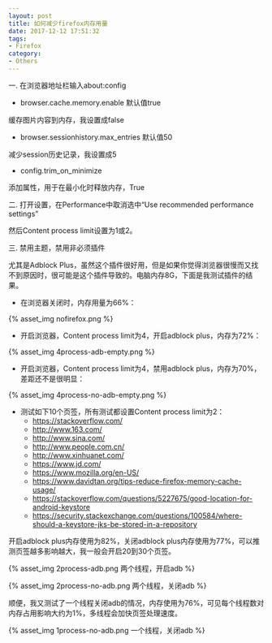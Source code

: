 ```yaml
---
layout: post
title: 如何减少firefox内存用量
date: 2017-12-12 17:51:32
tags:
- Firefox
category:
- Others
---
```

一. 在浏览器地址栏输入about:config

* browser.cache.memory.enable 默认值true

缓存图片内容到内存，我设置成false

* browser.sessionhistory.max_entries 默认值50

减少session历史记录，我设置成5

* config.trim_on_minimize

添加属性，用于在最小化时释放内存，True

二. 打开设置，在Performance中取消选中“Use recommended performance settings”

然后Content process limit设置为1或2。

三. 禁用主题，禁用非必须插件

尤其是Adblock Plus，虽然这个插件很好用，但是如果你觉得浏览器很慢而又找不到原因时，很可能是这个插件导致的。电脑内存8G，下面是我测试插件的结果。

- 在浏览器关闭时，内存用量为66%：

{% asset_img nofirefox.png %}

- 开启浏览器，Content process limit为4，开启adblock plus，内存为72%：

{% asset_img 4process-adb-empty.png %}

- 开启浏览器，Content process limit为4，禁用adblock plus，内存为70%，差距还不是很明显：

{% asset_img 4process-no-adb-empty.png %}

- 测试如下10个页签，所有测试都设置Content process limit为2：
    * https://stackoverflow.com/
    * http://www.163.com/
    * http://www.sina.com/
    * http://www.people.com.cn/
    * http://www.xinhuanet.com/
    * https://www.jd.com/
    * https://www.mozilla.org/en-US/
    * https://www.davidtan.org/tips-reduce-firefox-memory-cache-usage/
    * https://stackoverflow.com/questions/5227675/good-location-for-android-keystore
    * https://security.stackexchange.com/questions/100584/where-should-a-keystore-jks-be-stored-in-a-repository

开启adblock plus内存使用为82%，关闭adblock plus内存使用为77%，可以推测页签越多影响越大，我一般会开启20到30个页签。

{% asset_img 2process-adb.png 两个线程，开启adb %}

{% asset_img 2process-no-adb.png 两个线程，关闭adb %}

顺便，我又测试了一个线程关闭adb的情况，内存使用为76%，可见每个线程数对内存占用影响大约为1%，多线程会加快页签处理速度。

{% asset_img 1process-no-adb.png 一个线程，关闭adb %}

